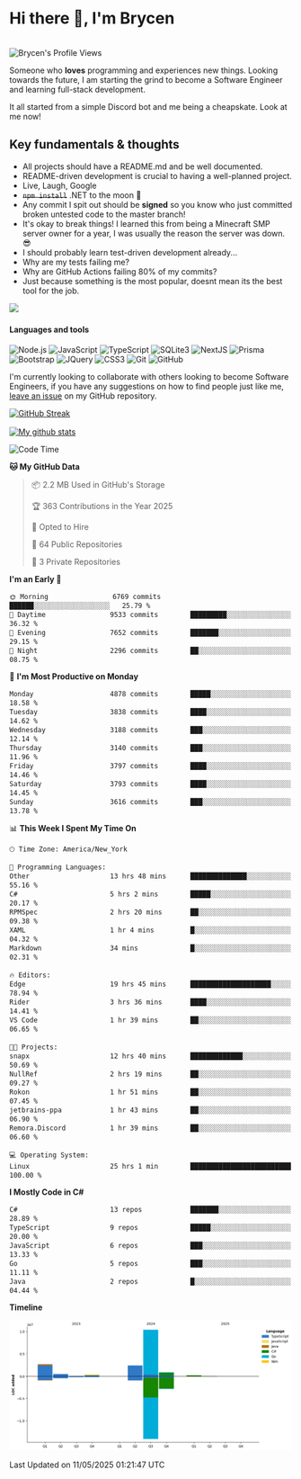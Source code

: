 # Hi there 👋, I'm Brycen

<br>
<img src="https://komarev.com/ghpvc/?username=BrycensRanch" alt="Brycen's Profile Views" />

Someone who **loves** programming and experiences new things. Looking towards the future, I am starting the grind to become a Software Engineer and learning full-stack development.

It all started from a simple Discord bot and me being a cheapskate. Look at me now!

## Key fundamentals & thoughts

- All projects should have a README.md and be well documented.
- README-driven development is crucial to having a well-planned project.
- Live, Laugh, Google
- ~~`npm install`~~ .NET to the moon 🚀
- Any commit I spit out should be **signed** so you know who just committed broken untested code to the master branch!
- It's okay to break things! I learned this from being a Minecraft SMP server owner for a year, I was usually the reason the server was down. 😎
- I should probably learn test-driven development already...
- Why are my tests failing me?
- Why are GitHub Actions failing 80% of my commits? 
- Just because something is the most popular, doesnt mean its the best tool for the job.

<img src="https://res.cloudinary.com/practicaldev/image/fetch/s--OoBLh7-Q--/c_limit%2Cf_auto%2Cfl_progressive%2Cq_auto%2Cw_880/https://cdn-images-1.medium.com/max/1614/1%2A8BlqJ8lNVZzuRjAg1mZ50w.png" height="400"/>

<h4>Languages and tools</h4>
<p>
  <img src="https://img.shields.io/badge/node.js%20-%2343853D.svg?&style=for-the-badge&logo=node.js&logoColor=white" alt="Node.js" />
  <img src="https://img.shields.io/badge/javascript%20-%23323330.svg?&style=for-the-badge&logo=javascript&logoColor=%23F7DF1E" alt="JavaScript" />
  <img src="https://img.shields.io/badge/typescript%20-%23323330.svg?&style=for-the-badge&logo=typescript&logoColor=#3467eb" alt="TypeScript" />
  <img src="https://img.shields.io/badge/sqlite3%20-%23323330.svg?&style=for-the-badge&logo=sqlite&logoColor=#3467eb" alt="SQLite3" />
  <img src="https://img.shields.io/badge/Next.JS%20-%23323330.svg?&style=for-the-badge&logo=next.js&logoColor=#3467eb" alt="NextJS" />
  <img src="https://img.shields.io/badge/Prisma%20-%23323330.svg?&style=for-the-badge&logo=prisma&logoColor=#3467eb" alt="Prisma" />
  <img src="https://img.shields.io/badge/bootstrap%20-%23323330.svg?&style=for-the-badge&logo=bootstrap" alt="Bootstrap" />
  <img src="https://img.shields.io/badge/jquery%20-%23323330.svg?&style=for-the-badge&logo=jquery" alt="JQuery" />
  <img src="https://img.shields.io/badge/css3%20-%23323330.svg?&style=for-the-badge&logo=css3" alt="CSS3" />
  <img src="https://img.shields.io/badge/git%20-%23323330.svg?&style=for-the-badge&logo=git" alt="Git" />
  <img src="https://img.shields.io/badge/github%20-%23323330.svg?&style=for-the-badge&logo=github" alt="GitHub" />
</p>

 I'm currently looking to collaborate with others looking to become Software Engineers, if you have any suggestions on how to find people just like me, [leave an issue](https://github.com/BrycensRanch/BrycensRanch/issues/new) on my GitHub repository.
 
 <p><a href="https://git.io/streak-stats"><img src=https://github-readme-streak-stats-eight.vercel.app?user=BrycensRanch&amp;theme=dark&amp;hide_border=true&fire=EB5454&amp;ring=0CEB19" alt="GitHub Streak"></a></p>

<a href="https://github.com/anuraghazra/github-readme-stats">
  <img align="center" src="https://github-readme-stats.anuraghazra1.vercel.app/api?username=BrycensRanch&show_icons=true&line_height=27&include_all_commits=true" alt="My github stats" />
</a>

<!--START_SECTION:waka-->
![Code Time](http://img.shields.io/badge/Code%20Time-2%2C007%20hrs%2017%20mins-blue)

**🐱 My GitHub Data** 

> 📦 2.2 MB Used in GitHub's Storage 
 > 
> 🏆 363 Contributions in the Year 2025
 > 
> 💼 Opted to Hire
 > 
> 📜 64 Public Repositories 
 > 
> 🔑 3 Private Repositories 
 > 
**I'm an Early 🐤** 

```text
🌞 Morning                6769 commits        ██████░░░░░░░░░░░░░░░░░░░   25.79 % 
🌆 Daytime                9533 commits        █████████░░░░░░░░░░░░░░░░   36.32 % 
🌃 Evening                7652 commits        ███████░░░░░░░░░░░░░░░░░░   29.15 % 
🌙 Night                  2296 commits        ██░░░░░░░░░░░░░░░░░░░░░░░   08.75 % 
```
📅 **I'm Most Productive on Monday** 

```text
Monday                   4878 commits        █████░░░░░░░░░░░░░░░░░░░░   18.58 % 
Tuesday                  3838 commits        ████░░░░░░░░░░░░░░░░░░░░░   14.62 % 
Wednesday                3188 commits        ███░░░░░░░░░░░░░░░░░░░░░░   12.14 % 
Thursday                 3140 commits        ███░░░░░░░░░░░░░░░░░░░░░░   11.96 % 
Friday                   3797 commits        ████░░░░░░░░░░░░░░░░░░░░░   14.46 % 
Saturday                 3793 commits        ████░░░░░░░░░░░░░░░░░░░░░   14.45 % 
Sunday                   3616 commits        ███░░░░░░░░░░░░░░░░░░░░░░   13.78 % 
```


📊 **This Week I Spent My Time On** 

```text
🕑︎ Time Zone: America/New_York

💬 Programming Languages: 
Other                    13 hrs 48 mins      ██████████████░░░░░░░░░░░   55.16 % 
C#                       5 hrs 2 mins        █████░░░░░░░░░░░░░░░░░░░░   20.17 % 
RPMSpec                  2 hrs 20 mins       ██░░░░░░░░░░░░░░░░░░░░░░░   09.38 % 
XAML                     1 hr 4 mins         █░░░░░░░░░░░░░░░░░░░░░░░░   04.32 % 
Markdown                 34 mins             █░░░░░░░░░░░░░░░░░░░░░░░░   02.31 % 

🔥 Editors: 
Edge                     19 hrs 45 mins      ████████████████████░░░░░   78.94 % 
Rider                    3 hrs 36 mins       ████░░░░░░░░░░░░░░░░░░░░░   14.41 % 
VS Code                  1 hr 39 mins        ██░░░░░░░░░░░░░░░░░░░░░░░   06.65 % 

🐱‍💻 Projects: 
snapx                    12 hrs 40 mins      █████████████░░░░░░░░░░░░   50.69 % 
NullRef                  2 hrs 19 mins       ██░░░░░░░░░░░░░░░░░░░░░░░   09.27 % 
Rokon                    1 hr 51 mins        ██░░░░░░░░░░░░░░░░░░░░░░░   07.45 % 
jetbrains-ppa            1 hr 43 mins        ██░░░░░░░░░░░░░░░░░░░░░░░   06.90 % 
Remora.Discord           1 hr 39 mins        ██░░░░░░░░░░░░░░░░░░░░░░░   06.60 % 

💻 Operating System: 
Linux                    25 hrs 1 min        █████████████████████████   100.00 % 
```

**I Mostly Code in C#** 

```text
C#                       13 repos            ███████░░░░░░░░░░░░░░░░░░   28.89 % 
TypeScript               9 repos             █████░░░░░░░░░░░░░░░░░░░░   20.00 % 
JavaScript               6 repos             ███░░░░░░░░░░░░░░░░░░░░░░   13.33 % 
Go                       5 repos             ███░░░░░░░░░░░░░░░░░░░░░░   11.11 % 
Java                     2 repos             █░░░░░░░░░░░░░░░░░░░░░░░░   04.44 % 
```



**Timeline**

![Lines of Code chart](https://raw.githubusercontent.com/BrycensRanch/BrycensRanch/main/assets/bar_graph.png)


 Last Updated on 11/05/2025 01:21:47 UTC
<!--END_SECTION:waka-->

<!--
**BrycensRanch/BrycensRanch** is a ✨ _special_ ✨ repository because its `README.md` (this file) appears on your GitHub profile.

Here are some ideas to get you started:

- 🔭 I’m currently working on ...
- 🌱 I’m currently learning ...
- 👯 I’m looking to collaborate on ...
- 🤔 I’m looking for help with ...
- 💬 Ask me about ...
- 📫 How to reach me: ...
- 😄 Pronouns: ...
- ⚡ Fun fact: ...
-->
